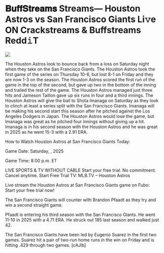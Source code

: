# 𝐁𝐮𝐟𝐟𝐒𝐭𝐫𝐞𝐚𝐦𝐬 Streams— Houston Astros vs San Francisco Giants Li𝚟e ON Crackstreams & Buffstreams Redd𝚒T  
  
  
[![](https://i.imgur.com/qSNzIqt.png)](https://movie.rssnews.media/fgIGFgZL.php)  
  
The Houston Astros look to bounce back from a loss on Saturday night when they take on the San Francisco Giants. The Houston Astros took the first game of the series on Thursday 10-6, but lost 8-1 on Friday and they are now 1-3 on the season. The Houston Astros scored the first run of the game in the top of the second, but gave up two in the bottom of the inning and trailed the rest of the game. The Houston Astros managed just three hits and Jameson Taillon gave up six runs in four and a third innings. The Houston Astros will give the ball to Shota Imanaga on Saturday as they look to clinch at least a series split with the San Francisco Giants. Imanaga will be making his second start this season after he pitched against the Los Angeles Dodgers in Japan. The Houston Astros would lose the game, but Imanaga was great as he pitched four innings without giving up a hit. Imanaga is in his second season with the Houston Astros and he was great in 2025 as he went 15-3 with a 2.91 ERA.

How to Watch Houston Astros at San Francisco Giants Today:

Game Date: Saturday, , 2025

Game Time: 8:00 p.m. ET

LIVE SPORTS & TV WITHOUT CABLE
Start your free trial. No commitment. Cancel anytime.
Start Free Trial
TV: MLB.TV – Houston Astros

Live stream the Houston Astros at San Francisco Giants game on Fubo: Start your free trial now!

The San Francisco Giants will counter with Brandon Pfaadt as they try and win a second straight game.

Pfaadt is entering his third season with the San Francisco Giants. He went 11-10 in 2025 with a 4.71 ERA. He struck out 185 last season and walked just 42.

The San Francisco Giants have been led by Eugenio Suarez in the first two games. Suarez hit a pair of two-run home runs in the win on Friday and is hitting .429 through two games. [cAJlb]